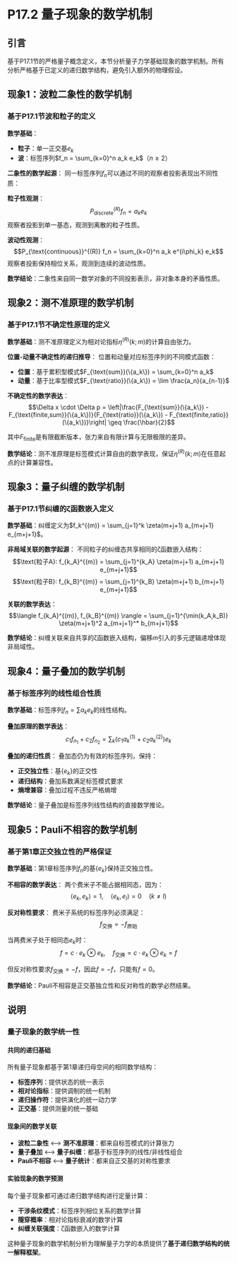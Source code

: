 # P17.2 量子现象的数学机制

## 引言

基于P17.1节的严格量子概念定义，本节分析量子力学基础现象的数学机制。所有分析严格基于已定义的递归数学结构，避免引入额外的物理假设。

## 现象1：波粒二象性的数学机制

### 基于P17.1节波和粒子的定义

**数学基础**：
- **粒子**：单一正交基$e_k$
- **波**：标签序列$f_n = \sum_{k=0}^n a_k e_k$（$n \geq 2$）

**二象性的数学起源**：
同一标签序列$f_n$可以通过不同的观察者投影表现出不同性质：

**粒子性观测**：
$$P_{\text{discrete}}^{(R)} f_n = a_k e_k$$
观察者投影到单一基态，观测到离散的粒子性质。

**波动性观测**：
$$P_{\text{continuous}}^{(R)} f_n = \sum_{k=0}^n a_k e^{i\phi_k} e_k$$
观察者投影保持相位关系，观测到连续的波动性质。

**数学结论**：二象性来自同一数学对象的不同投影表示，非对象本身的矛盾性质。

## 现象2：测不准原理的数学机制

### 基于P17.1节不确定性原理的定义

**数学基础**：测不准原理定义为相对论指标$\eta^{(R)}(k; m)$的计算自由张力。

**位置-动量不确定性的递归推导**：
位置和动量对应标签序列的不同模式函数：
- **位置**：基于累积型模式$F_{\text{sum}}(\{a_k\}) = \sum_{k=0}^n a_k$
- **动量**：基于比率型模式$F_{\text{ratio}}(\{a_k\}) = \lim \frac{a_n}{a_{n-1}}$

**不确定性的数学表达**：
$$\Delta x \cdot \Delta p = \left|\frac{F_{\text{sum}}(\{a_k\}) - F_{\text{finite,sum}}(\{a_k\})}{F_{\text{ratio}}(\{a_k\}) - F_{\text{finite,ratio}}(\{a_k\})}\right| \geq \frac{\hbar}{2}$$

其中$F_{\text{finite}}$是有限截断版本，张力来自有限计算与无限极限的差异。

**数学结论**：测不准原理是标签模式计算自由的数学表现，保证$\eta^{(R)}(k; m)$在任意起点的计算兼容性。

## 现象3：量子纠缠的数学机制

### 基于P17.1节纠缠的ζ函数嵌入定义

**数学基础**：纠缠定义为$f_k^{(m)} = \sum_{j=1}^k \zeta(m+j+1) a_{m+j+1} e_{m+j+1}$。

**非局域关联的数学起源**：
不同粒子的纠缠态共享相同的ζ函数嵌入结构：
$$\text{粒子A}: f_{k_A}^{(m)} = \sum_{j=1}^{k_A} \zeta(m+j+1) a_{m+j+1} e_{m+j+1}$$
$$\text{粒子B}: f_{k_B}^{(m)} = \sum_{j=1}^{k_B} \zeta(m+j+1) b_{m+j+1} e_{m+j+1}$$

**关联的数学表达**：
$$\langle f_{k_A}^{(m)}, f_{k_B}^{(m)} \rangle = \sum_{j=1}^{\min(k_A,k_B)} \zeta(m+j+1)^2 a_{m+j+1}^* b_{m+j+1}$$

**数学结论**：纠缠关联来自共享的ζ函数嵌入结构，偏移$m$引入的多元逻辑递增体现非局域性。

## 现象4：量子叠加的数学机制

### 基于标签序列的线性组合性质

**数学基础**：标签序列$f_n = \sum a_k e_k$的线性结构。

**叠加原理的数学表达**：
$$c_1 f_{n_1} + c_2 f_{n_2} = \sum_k (c_1 a_k^{(1)} + c_2 a_k^{(2)}) e_k$$

**叠加的递归性质**：
叠加态仍为有效的标签序列，保持：
- **正交独立性**：基$\{e_k\}$的正交性
- **递归结构**：叠加系数满足标签模式要求
- **熵增兼容**：叠加过程不违反严格熵增

**数学结论**：量子叠加是标签序列线性结构的直接数学推论。

## 现象5：Pauli不相容的数学机制

### 基于第1章正交独立性的严格保证

**数学基础**：第1章标签序列$f_n$的基$\{e_k\}$保持正交独立性。

**不相容的数学表达**：
两个费米子不能占据相同态，因为：
$$\langle e_k, e_k \rangle = 1, \quad \langle e_k, e_l \rangle = 0 \quad (k \neq l)$$

**反对称性要求**：
费米子系统的标签序列必须满足：
$$f_{\text{交换}} = -f_{\text{原始}}$$

当两费米子处于相同态$e_k$时：
$$f = c \cdot e_k \otimes e_k, \quad f_{\text{交换}} = c \cdot e_k \otimes e_k = f$$

但反对称性要求$f_{\text{交换}} = -f$，因此$f = -f$，只能有$f = 0$。

**数学结论**：Pauli不相容是正交基独立性和反对称性的数学必然结果。

## 说明

### **量子现象的数学统一性**

#### **共同的递归基础**
所有量子现象都基于第1章递归母空间的相同数学结构：
- **标签序列**：提供状态的统一表示
- **相对论指标**：提供调制的统一机制
- **递归操作符**：提供演化的统一动力学
- **正交基**：提供测量的统一基础

#### **现象间的数学关联**
- **波粒二象性** ⟷ **测不准原理**：都来自标签模式的计算张力
- **量子叠加** ⟷ **量子纠缠**：都基于标签序列的线性/非线性组合
- **Pauli不相容** ⟷ **量子统计**：都来自正交基的对称性要求

#### **实验现象的数学预测**
每个量子现象都可通过递归数学结构进行定量计算：
- **干涉条纹模式**：标签序列相位关系的数学计算
- **隧穿概率**：相对论指标衰减的数学计算
- **纠缠关联强度**：ζ函数嵌入的数学计算

这种量子现象的数学机制分析为理解量子力学的本质提供了**基于递归数学结构的统一解释框架**。